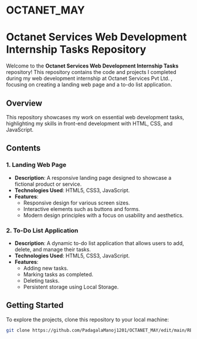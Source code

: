 # OCTANET_MAY
# Octanet Services Web Development Internship Tasks Repository

Welcome to the **Octanet Services Web Development Internship Tasks** repository! This repository contains the code and projects I completed during my web development internship at Octanet Services Pvt Ltd. , focusing on creating a landing web page and a to-do list application.

## Overview

This repository showcases my work on essential web development tasks, highlighting my skills in front-end development with HTML, CSS, and JavaScript.

## Contents

### 1. Landing Web Page
- **Description**: A responsive landing page designed to showcase a fictional product or service.
- **Technologies Used**: HTML5, CSS3, JavaScript.
- **Features**:
  - Responsive design for various screen sizes.
  - Interactive elements such as buttons and forms.
  - Modern design principles with a focus on usability and aesthetics.

### 2. To-Do List Application
- **Description**: A dynamic to-do list application that allows users to add, delete, and manage their tasks.
- **Technologies Used**: HTML5, CSS3, JavaScript.
- **Features**:
  - Adding new tasks.
  - Marking tasks as completed.
  - Deleting tasks.
  - Persistent storage using Local Storage.

## Getting Started

To explore the projects, clone this repository to your local machine:
```bash
git clone https://github.com/PadagalaManoj1201/OCTANET_MAY/edit/main/README.md

